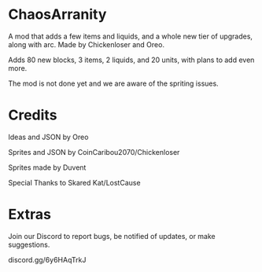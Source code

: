 # ChaosArranity
A mod that adds a few items and liquids, and a whole new tier of upgrades, along with arc. Made by Chickenloser and Oreo. 

Adds 80 new blocks, 3 items, 2 liquids, and 20 units, with plans to add even more.

The mod is not done yet and we are aware of the spriting issues.

# Credits
Ideas and JSON by Oreo

Sprites and JSON by CoinCaribou2070/Chickenloser

Sprites made by Duvent

Special Thanks to Skared Kat/LostCause

# Extras
Join our Discord to report bugs, be notified of updates, or make suggestions.

discord.gg/6y6HAqTrkJ
